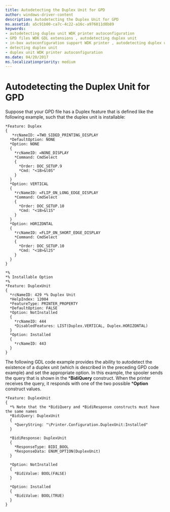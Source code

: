 ```yaml
---
title: Autodetecting the Duplex Unit for GPD
author: windows-driver-content
description: Autodetecting the Duplex Unit for GPD
ms.assetid: a5c91b00-ca7c-4c22-a16c-a976011d8b89
keywords:
- autodetecting duplex unit WDK printer autoconfiguration
- GPD files WDK GDL extensions , autodetecting duplex unit
- in-box autoconfiguration support WDK printer , autodetecting duplex unit
- detecting duplex unit
- duplex unit WDK printer autoconfiguration
ms.date: 04/20/2017
ms.localizationpriority: medium
---
```


# Autodetecting the Duplex Unit for GPD


Suppose that your GPD file has a Duplex feature that is defined like the following example, such that the duplex unit is installable:

```GPD
*Feature: Duplex
{
   *rcNameID: =TWO_SIDED_PRINTING_DISPLAY
  *DefaultOption: NONE
  *Option: NONE
  {
    *rcNameID: =NONE_DISPLAY
    *Command: CmdSelect
    {
      *Order: DOC_SETUP.9
      *Cmd: "<1B>&l0S"
    }
  }
  *Option: VERTICAL
  {
    *rcNameID: =FLIP_ON_LONG_EDGE_DISPLAY
    *Command: CmdSelect
    {
      *Order: DOC_SETUP.10
      *Cmd: "<1B>&l1S"
    }
  }
  *Option: HORIZONTAL
  {
    *rcNameID: =FLIP_ON_SHORT_EDGE_DISPLAY
    *Command: CmdSelect
    {
      *Order: DOC_SETUP.10
      *Cmd: "<1B>&l2S"
    }
  }
}

*%
*% Installable Option
*%
*Feature: DuplexUnit
{
  *rcNameID: 429 *% Duplex Unit
  *HelpIndex: 12004
  *FeatureType: PRINTER_PROPERTY
  *DefaultOption: FALSE
  *Option: NotInstalled
  {
    *rcNameID: 444
    *DisabledFeatures: LIST(Duplex.VERTICAL, Duplex.HORIZONTAL)
  }
  *Option: Installed
  {
    *rcNameID: 443
  }
}
```

The following GDL code example provides the ability to autodetect the existence of a duplex unit (which is described in the preceding GPD code example) and set the appropriate option. In this example, the spooler sends the query that is shown in the \***BidiQuery** construct. When the printer receives the query, it responds with one of the two possible \***Option** construct values.

```GDL
*Feature: DuplexUnit
{
  *% Note that the *BidiQuery and *BidiResponse constructs must have the same names
  *BidiQuery: DuplexUnit
  {
    *QueryString: "\Printer.Configuration.DuplexUnit:Installed"
  }

  *BidiResponse: DuplexUnit
  {
    *ResponseType: BIDI_BOOL
    *ResponseData: ENUM_OPTION(DuplexUnit)
  }

  *Option: NotInstalled
  {
    *BidiValue: BOOL(FALSE)
  }

  *Option: Installed
  {
    *BidiValue: BOOL(TRUE)
  }
}
```








